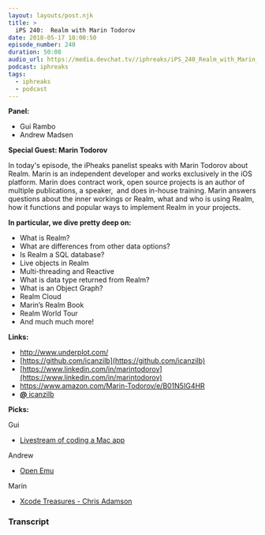 ```yaml
---
layout: layouts/post.njk
title: >
  iPS 240:  Realm with Marin Todorov
date: 2018-05-17 10:00:50
episode_number: 240
duration: 50:08
audio_url: https://media.devchat.tv//iphreaks/iPS_240_Realm_with_Marin_Todorov.mp3
podcast: iphreaks
tags:
  - iphreaks
  - podcast
---
```


**Panel:**

- Gui Rambo
- Andrew Madsen

**Special Guest: Marin Todorov**

In today's episode, the iPheaks panelist speaks with Marin Todorov about Realm. Marin is an independent developer and works exclusively in the iOS platform. Marin does contract work, open source projects is an author of multiple publications, a speaker,&nbsp; and does in-house training. Marin answers questions about the inner workings or Realm, what and who is using Realm, how it functions and popular ways to implement Realm in your projects.

**In particular, we dive pretty deep on:**

- What is Realm?
- What are differences from other data options?
- Is Realm a SQL database?
- Live objects in Realm
- Multi-threading and Reactive
- What is data type returned from Realm?
- What is an Object Graph?
- Realm Cloud
- Marin’s Realm Book
- Realm World Tour
- And much much more!

**Links:**

- http://www.underplot.com/
- [https://github.com/icanzilb](https://github.com/icanzilb)
- [https://www.linkedin.com/in/marintodorov](https://www.linkedin.com/in/marintodorov)
- https://www.amazon.com/Marin-Todorov/e/B01N5IG4HR
- [**@** icanzilb](https://twitter.com/icanzilb)

**Picks:**

Gui

- [Livestream of coding a Mac app](https://www.youtube.com/watch?v=oKvrBjzFQ4E)

Andrew

- [Open Emu](http://openemu.org/)

Marin

- [Xcode Treasures - Chris Adamson](https://pragprog.com/book/caxcode/xcode-treasures)

### Transcript
